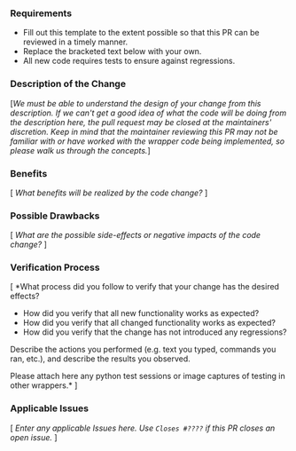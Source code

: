 ### Requirements

* Fill out this template to the extent possible so that this PR can be reviewed in a timely manner.
* Replace the bracketed text below with your own.
* All new code requires tests to ensure against regressions.

### Description of the Change

[*We must be able to understand the design of your change from this description. If we can't get a good idea of what the code will be doing from the description here, the pull request may be closed at the maintainers' discretion. Keep in mind that the maintainer reviewing this PR may not be familiar with or have worked with the wrapper code being implemented, so please walk us through the concepts.*]

### Benefits

[ *What benefits will be realized by the code change?* ]

### Possible Drawbacks

[ *What are the possible side-effects or negative impacts of the code change?* ]

### Verification Process

[ *What process did you follow to verify that your change has the desired effects?

- How did you verify that all new functionality works as expected?
- How did you verify that all changed functionality works as expected?
- How did you verify that the change has not introduced any regressions?

Describe the actions you performed (e.g. text you typed, commands you ran, etc.), and describe the results you observed.  

Please attach here any python test sessions or image captures of testing in other wrappers.* ]

### Applicable Issues

[ *Enter any applicable Issues here.  Use ``Closes #????`` if this PR closes an open issue.* ]
